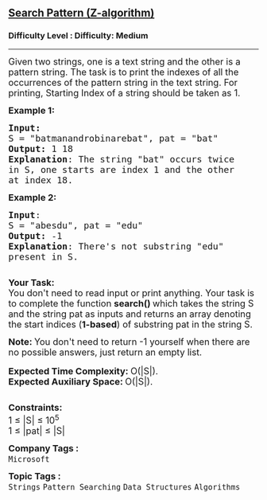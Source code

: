 <h2><a href="https://www.geeksforgeeks.org/problems/search-pattern-z-algorithm--141631/1?page=1&difficulty=Medium&status=unsolved,attempted&sortBy=accuracy">Search Pattern (Z-algorithm)</a></h2><h3>Difficulty Level : Difficulty: Medium</h3><hr><div class="problems_problem_content__Xm_eO"><p><span style="font-size:18px">Given two strings, one is a text string and the other is a pattern string. The task is to print the indexes of all the occurrences of the pattern&nbsp;string in the text string. For printing, Starting Index of a string should be taken as&nbsp;1.</span></p>

<p><span style="font-size:18px"><strong>Example 1:</strong></span></p>

<pre><span style="font-size:18px"><strong>Input:</strong>
S = "batmanandrobinarebat", pat = "bat"
<strong>Output:</strong> 1 18
<strong>Explanation</strong>: The string "bat" occurs twice
in S, one starts are index 1 and the other
at index 18. </span>
</pre>

<p><span style="font-size:18px"><strong>Example 2:</strong></span></p>

<pre><span style="font-size:18px"><strong>Input</strong>: 
S = "abesdu", pat = "edu"
<strong>Output:</strong> -1
<strong>Explanation</strong>: There's not substring "edu"
present in S.</span>
</pre>

<p><br>
<span style="font-size:18px"><strong>Your Task:</strong><br>
You don't need to read input or print anything. Your task is to complete the function&nbsp;<strong>search()&nbsp;</strong>which takes the string S and the string pat as inputs and returns an array denoting the start indices (<strong>1-based</strong>)&nbsp;of substring pat in the string S.&nbsp;</span></p>

<p><span style="font-size:18px"><strong>Note: </strong>You don't need to return -1 yourself when there are no possible answers, just return an empty list.</span><br>
<br>
<span style="font-size:18px"><strong>Expected Time Complexity:&nbsp;</strong>O(|S|).<br>
<strong>Expected Auxiliary Space:&nbsp;</strong>O(|S|).</span></p>

<p><br>
<span style="font-size:18px"><strong>Constraints:</strong><br>
1 ≤ |S| ≤ 10<sup>5</sup><br>
1 ≤ |pat| ≤ |S|</span></p>
</div><p><span style=font-size:18px><strong>Company Tags : </strong><br><code>Microsoft</code>&nbsp;<br><p><span style=font-size:18px><strong>Topic Tags : </strong><br><code>Strings</code>&nbsp;<code>Pattern Searching</code>&nbsp;<code>Data Structures</code>&nbsp;<code>Algorithms</code>&nbsp;